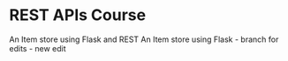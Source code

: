 # REST APIs Course

An Item store using Flask and REST
An Item store using Flask - branch for edits - new edit
